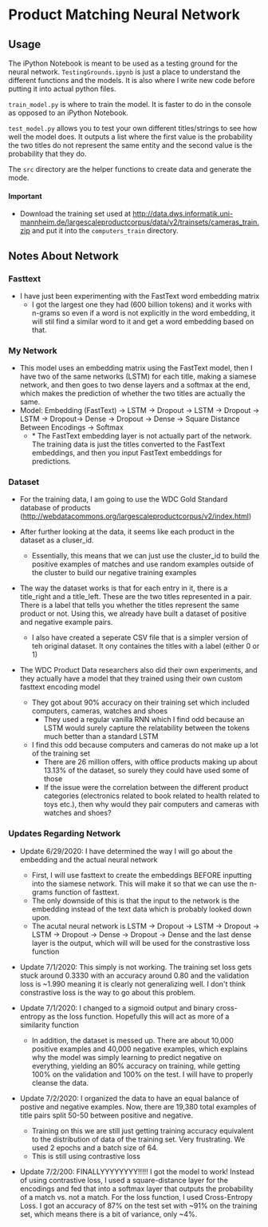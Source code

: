 # Product Matching Neural Network

## Usage
The iPython Notebook is meant to be used as a testing ground for the neural network. `TestingGrounds.ipynb` is just a place to understand the different functions and the models. It is also where I write new code before putting it into actual python files.

`train_model.py` is where to train the model. It is faster to do in the console as opposed to an iPython Notebook. 

`test_model.py` allows you to test your own different titles/strings to see how well the model does. It outputs a list where the first value is the probability the two titles do not represent the same entity and the second value is the probability that they do.

The  `src` directory are the helper functions to create data and generate the mode.

#### Important
* Download the training set used at http://data.dws.informatik.uni-mannheim.de/largescaleproductcorpus/data/v2/trainsets/cameras_train.zip and put it into the `computers_train` directory.

## Notes About Network

### Fasttext
* I have just been experimenting with the FastText word embedding matrix
   * I got the largest one they had (600 billion tokens) and it works with n-grams so even if a word is not explicitly in the word embedding, it will stil find a similar word to it and get a word embedding based on that.

### My Network
* This model uses an embedding matrix using the FastText model, then I have two of the same networks (LSTM) for each title, making a siamese network, and then goes to two dense layers and a softmax at the end, which makes the prediction of whether the two titles are actually the same.
* Model: Embedding (FastText) -> LSTM -> Dropout -> LSTM -> Dropout -> LSTM -> Dropout-> Dense -> Dropout -> Dense -> Square Distance Between Encodings -> Softmax
   * \* The FastText embedding layer is not actually part of the network. The training data is just the titles converted to the FastText embeddings, and then you input FastText embeddings for predictions.

### Dataset
* For the training data, I am going to use the WDC Gold Standard database of products (http://webdatacommons.org/largescaleproductcorpus/v2/index.html)

* After further looking at the data, it seems like each product in the dataset as a cluser_id.
   * Essentially, this means that we can just use the cluster_id to build the positive examples of matches and use random examples outside of the cluster to build our negative training examples

* The way the dataset works is that for each entry in it, there is a title_right and a title_left. These are the two titles represented in a pair. There is a label that tells you whether the titles represent the same product or not. Using this, we already have built a dataset of positive and negative example pairs.
   * I also have created a seperate CSV file that is a simpler version of teh original dataset. It ony containes the titles with a label (either 0 or 1)

* The WDC Product Data researchers also did their own experiments, and they actually have a model that they trained using their own custom fasttext encoding model
   * They got about 90% accuracy on their training set which included computers, cameras, watches and shoes
      * They used a regular vanilla RNN which I find odd because an LSTM would surely capture the relatability between the tokens much better than a standard LSTM
   * I find this odd because computers and cameras do not make up a lot of the training set
      * There are 26 million offers, with office products making up about 13.13% of the dataset, so surely they could have used some of those
      * If the issue were the correlation between the different product categories (electronics related to book related to health related to toys etc.), then why would they pair computers and cameras with watches and shoes?

### Updates Regarding Network
* Update 6/29/2020: I have determined the way I will go about the embedding and the actual neural network
   * First, I will use fasttext to create the embeddings BEFORE inputting into the siamese network. This will make it so that we can use the n-grams function of fasttext.
   * The only downside of this is that the input to the network is the embedding instead of the text data which is probably looked down upon.
   * The acutal neural network is LSTM -> Dropout -> LSTM -> Dropout -> LSTM -> Dropout -> Dense -> Dropout -> Dense and the last dense layer is the output, which will will be used for the constrastive loss function

* Update 7/1/2020: This simply is not working. The training set loss gets stuck around 0.3330 with an accuracy around 0.80 and the validation loss is ~1.990 meaning it is clearly not generalizing well. I don't think constrastive loss is the way to go about this problem.

* Update 7/1/2020: I changed to a sigmoid output and binary cross-entropy as the loss function. Hopefully this will act as more of a similarity function
   * In addition, the dataset is messed up. There are about 10,000 positive examples and 40,000 negative examples, which explains why the model was simply learning to predict negative on everything, yielding an 80% accuracy on training, while getting 100% on the validation and 100% on the test. I will have to properly cleanse the data.

* Update 7/2/2020: I organized the data to have an equal balance of postive and negative examples. Now, there are 19,380 total examples of title pairs split 50-50 between positive and negative.
   * Training on this we are still just getting training accuracy equivalent to the distribution of data of the training set. Very frustrating. We used 2 epochs and a batch size of 64.
   * This is still using contrastive loss

* Update 7/2/200: FINALLYYYYYYYY!!!!! I got the model to work! Instead of using contrastive loss, I used a square-distance layer for the encodings and fed that into a softmax layer that outputs the probability of a match vs. not a match. For the loss function, I used Cross-Entropy Loss. I got an accuracy of 87% on the test set with ~91% on the training set, which means there is a bit of variance, only ~4%.  
